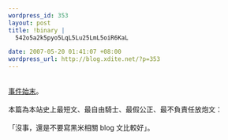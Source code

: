 ```yaml
--- 
wordpress_id: 353
layout: post
title: !binary |
  542o5a2k5pyo5LqL5Lu25LmL5oiR6KaL

date: 2007-05-20 01:41:07 +08:00
wordpress_url: http://blog.xdite.net/?p=353
---
```

<br /><a href="http://www.hemidemi.com/bookmark/info/599555">事件始末</a>。<br /><br />本篇為本站史上最短文、最自由騎士、最假公正、最不負責任放炮文：<br /><br />「沒事，還是不要寫黑米相關 blog 文比較好」。<br /><br /><br /><br />
